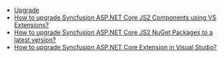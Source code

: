 * [Upgrade](upgrade/upgrading.md)
* [How to upgrade Syncfusion ASP.NET Core JS2 Components using VS Extensions?](upgrade/how-to-upgrade-syncfusion-components-using-vs-extensions.md)
* [How to upgrade Syncfusion ASP.NET Core JS2 NuGet Packages to a latest version?](upgrade/upgrade-syncfusion-aspnetcore-nuget-packages.md)
* [How to upgrade Syncfusion ASP.NET Core Extension in Visual Studio?](upgrade/upgrading-syncfusion-aspnetcore-extensions.md)
